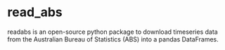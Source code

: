 # read_abs

readabs is an open-source python package to download timeseries data from
the Australian Bureau of Statistics (ABS) into a pandas DataFrames.

